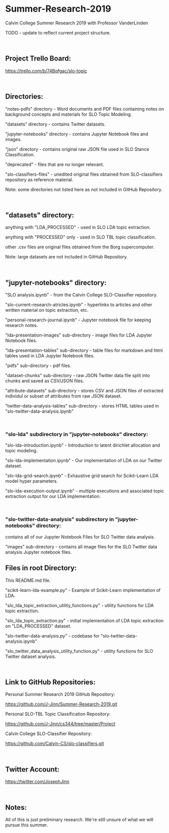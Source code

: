 # Summer-Research-2019
Calvin College Summer Research 2019 with Professor VanderLinden

TODO - update to reflect current project structure.

&nbsp;

## Project Trello Board:

https://trello.com/b/74Bqfgac/slo-topic

&nbsp;

## Directories:

"notes-pdfs" directory - Word documents and PDF files containing notes on background concepts and materials for SLO Topic Modeling.

"datasets" directory - contains Twitter datasets.

"jupyter-notebooks" directory - contains Jupyter Notebook files and images.

"json" directory - contains original raw JSON file used in SLO Stance Classification.

"deprecated" - files that are no longer relevant.

"slo-classifiers-files" - unedited original files obtained from SLO-classifiers repository as reference material.

Note: some directories not listed here as not included in GitHub Repository.

&nbsp;

## "datasets" directory:

anything with "LDA_PROCESSED" - used in SLO LDA topic extraction.

anything with "PROCESSED" only - used in SLO TBL topic classification.

other .csv files are original files obtained from the Borg supercomputer.

Note: large datasets are not included in GitHub Repository.

&nbsp;

## "jupyter-notebooks" directory:


"SLO analysis.ipynb" - from the Calvin College SLO-Classifier repository.

"slo-current-research-atricles.ipynb" - hyperlinks to articles and other written material on topic extraction, etc.

"personal-research-journal.ipynb" - Jupyter notebook file for keeping research notes.

"lda-presentation-images" sub-directory -  image files for LDA Jupyter Notebook files.

"lda-presentation-tables" sub-directory - table files for markdown and html tables used in LDA Jupyter Notebook files.

"pdfs" sub-directory - pdf files.

"dataset-chunks" sub-directory - raw JSON Twitter data file split into chunks and saved as CSV/JSON files.

"attribute-datasets" sub-directory - stores CSV and JSON files of extracted individul or subset of attributes from raw JSON dataset.

"twitter-data-analysis-tables" sub-directory - stores HTML tables used in "slo-twitter-data-analysis.ipynb"

&nbsp;

### "slo-lda" subdirectory in "jupyter-notebooks" directory:

"slo-lda-introduction.ipynb" - Introduction to latent dirichlet allocation and topic modeling.

"slo-lda-implementation.ipynb" - Our implementation of LDA on our Twitter dataset.

"slo-lda-grid-search.ipynb" - Exhaustive grid search for Scikit-Learn LDA model hyper parameters.

"slo-lda-execution-output.ipynb" - multiple executions and associated topic extraction output for our LDA implementation.

&nbsp;

### "slo-twitter-data-analysis" subdirectory in "jupyter-notebooks" directory:

contains all of our Jupyter Notebook Files for SLO Twitter data analysis.

"images" sub-directory - contains all image files for the SLO Twitter data analysis Jupyter notebook files.

## Files in root Directory:

This README.md file.

"scikit-learn-lda-example.py" - Example of Scikit-Learn implementation of LDA.

"slo_lda_topic_extraction_utility_functions.py" - utility functions for LDA topic extraction.

"slo_lda_topic_extraction.py" - initial implementation of LDA topic extraction on "LDA_PROCESSED" dataset.

"slo-twitter-data-analysis.py" - codebase for "slo-twitter-data-analysis.ipynb"

"slo_twitter_data_analysis_utility_function.py" - utility functions for SLO Twitter dataset analysis.

&nbsp;

## Link to GitHub Repositories:

Personal Summer Research 2019 GitHub Repository:

https://github.com/J-Jinn/Summer-Research-2019.git

Personal SLO-TBL Topic Classification Repository:

https://github.com/J-Jinn/cs344/tree/master/Project

Calvin College SLO-Classifier Repository:

https://github.com/Calvin-CS/slo-classifiers.git

&nbsp;

## Twitter Account:

https://twitter.com/JosephJinn

&nbsp;

## Notes:

All of this is just preliminary research.  We're still unsure of what we will pursue this summer.

&nbsp;